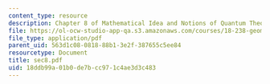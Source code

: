 ```yaml
---
content_type: resource
description: Chapter 8 of Mathematical Idea and Notions of Quantum Theory
file: https://ol-ocw-studio-app-qa.s3.amazonaws.com/courses/18-238-geometry-and-quantum-field-theory-fall-2002/18ddb99a01b0de7bcc971c4ae3d3c483_sec8.pdf
file_type: application/pdf
parent_uid: 563d1c08-0818-88b1-3e2f-387655c5ee84
resourcetype: Document
title: sec8.pdf
uid: 18ddb99a-01b0-de7b-cc97-1c4ae3d3c483
---
```

